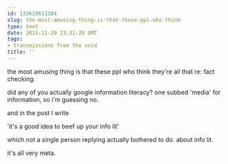 ```yaml
---
id: 133620611304
slug: the-most-amusing-thing-is-that-these-ppl-who-think
type: text
date: 2015-11-20 23:31:20 GMT
tags:
- transmissions from the void
title: ''
---
```

the most amusing thing is that these ppl who think they're all that re: fact checking. 

did any of you actually google information literacy? one subbed 'media' for information,  so i'm guessing no.

and in the post I write

'it's a good idea to beef up your info lit'

which not a single person replying actually bothered to do. about info lit. 

it's all very meta.